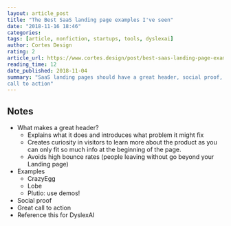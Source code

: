 ```yaml
---
layout: article_post
title: "The Best SaaS landing page examples I've seen"
date: "2018-11-16 18:46"
categories:
tags: [article, nonfiction, startups, tools, dyslexai]
author: Cortes Design
rating: 2
article_url: https://www.cortes.design/post/best-saas-landing-page-examples-inspiration
reading_time: 12
date_published: 2018-11-04
summary: "SaaS landing pages should have a great header, social proof, a great
call to action"
---
```


## Notes

* What makes a great header?
  * Explains what it does and introduces what problem it might fix
  * Creates curiosity in visitors to learn more about the product as you can only fit so much info at the beginning of the page.
  * Avoids high bounce rates (people leaving without go beyond your Landing page)
* Examples
  * CrazyEgg
  * Lobe
  * Plutio: use demos!
* Social proof
* Great call to action
* Reference this for DyslexAI
